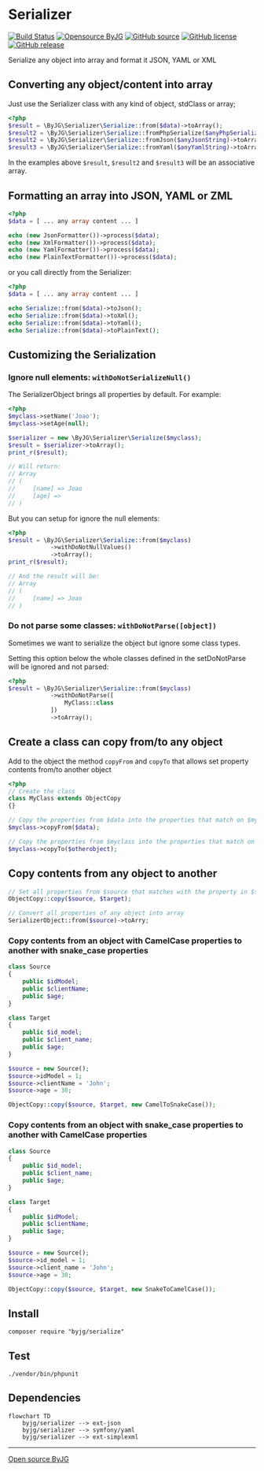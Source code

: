 # Serializer

[![Build Status](https://github.com/byjg/serializer/actions/workflows/phpunit.yml/badge.svg?branch=master)](https://github.com/byjg/serializer/actions/workflows/phpunit.yml)
[![Opensource ByJG](https://img.shields.io/badge/opensource-byjg-success.svg)](http://opensource.byjg.com)
[![GitHub source](https://img.shields.io/badge/Github-source-informational?logo=github)](https://github.com/byjg/serializer/)
[![GitHub license](https://img.shields.io/github/license/byjg/serializer.svg)](https://opensource.byjg.com/opensource/licensing.html)
[![GitHub release](https://img.shields.io/github/release/byjg/serializer.svg)](https://github.com/byjg/serializer/releases/)

Serialize any object into array and format it JSON, YAML or XML

## Converting any object/content into array

Just use the Serializer class with any kind of object, stdClass or array;

```php
<?php
$result = \ByJG\Serializer\Serialize::from($data)->toArray();
$result2 = \ByJG\Serializer\Serialize::fromPhpSerialize($anyPhpSerializedString)->toArray();
$result2 = \ByJG\Serializer\Serialize::fromJson($anyJsonString)->toArray();
$result3 = \ByJG\Serializer\Serialize::fromYaml($anyYamlString)->toArray();
```

In the examples above `$result`, `$result2` and `$result3` will be an associative array.

## Formatting an array into JSON, YAML or ZML

```php
<?php
$data = [ ... any array content ... ]

echo (new JsonFormatter())->process($data);
echo (new XmlFormatter())->process($data);
echo (new YamlFormatter())->process($data);
echo (new PlainTextFormatter())->process($data);
```

or you call directly from the Serializer:

```php
<?php
$data = [ ... any array content ... ]

echo Serialize::from($data)->toJson();
echo Serialize::from($data)->toXml();
echo Serialize::from($data)->toYaml();
echo Serialize::from($data)->toPlainText();
```

## Customizing the Serialization

### Ignore null elements: `withDoNotSerializeNull()`

The SerializerObject brings all properties by default. For example:

```php
<?php
$myclass->setName('Joao');
$myclass->setAge(null);

$serializer = new \ByJG\Serializer\Serialize($myclass);
$result = $serializer->toArray();
print_r($result);

// Will return:
// Array
// (
//     [name] => Joao
//     [age] => 
// )
```

But you can setup for ignore the null elements:

```php
<?php
$result = \ByJG\Serializer\Serialize::from($myclass)
            ->withDoNotNullValues()
            ->toArray();
print_r($result);

// And the result will be:
// Array
// (
//     [name] => Joao
// )

```

### Do not parse some classes: `withDoNotParse([object])`

Sometimes we want to serialize the object but ignore some class types.

Setting this option below the whole classes defined in the setDoNotParse will be ignored and not parsed:

```php
<?php
$result = \ByJG\Serializer\Serialize::from($myclass)
            ->withDoNotParse([
                MyClass::class
            ])
            ->toArray();
```

## Create a class can copy from/to any object

Add to the object the method `copyFrom` and `copyTo` that allows set property contents from/to another object

```php
<?php
// Create the class
class MyClass extends ObjectCopy
{}

// Copy the properties from $data into the properties that match on $myclass
$myclass->copyFrom($data);

// Copy the properties from $myclass into the properties that match on $otherObject
$myclass->copyTo($otherobject);
```

## Copy contents from any object to another

```php
// Set all properties from $source that matches with the property in $target
ObjectCopy::copy($source, $target);

// Convert all properties of any object into array
SerializerObject::from($source)->toArry;
```

### Copy contents from an object with CamelCase properties to another with snake_case properties

```php
class Source
{
    public $idModel;
    public $clientName;
    public $age;
}

class Target
{
    public $id_model;
    public $client_name;
    public $age;
}

$source = new Source();
$source->idModel = 1;
$source->clientName = 'John';
$source->age = 30;

ObjectCopy::copy($source, $target, new CamelToSnakeCase());
```

### Copy contents from an object with snake_case properties to another with CamelCase properties

```php
class Source
{
    public $id_model;
    public $client_name;
    public $age;
}

class Target
{
    public $idModel;
    public $clientName;
    public $age;
}

$source = new Source();
$source->id_model = 1;
$source->client_name = 'John';
$source->age = 30;

ObjectCopy::copy($source, $target, new SnakeToCamelCase());
```


## Install

```
composer require "byjg/serialize"
```

## Test

```
./vendor/bin/phpunit
```

## Dependencies

```mermaid
flowchart TD
    byjg/serializer --> ext-json
    byjg/serializer --> symfony/yaml
    byjg/serializer --> ext-simplexml
```

----
[Open source ByJG](http://opensource.byjg.com)
